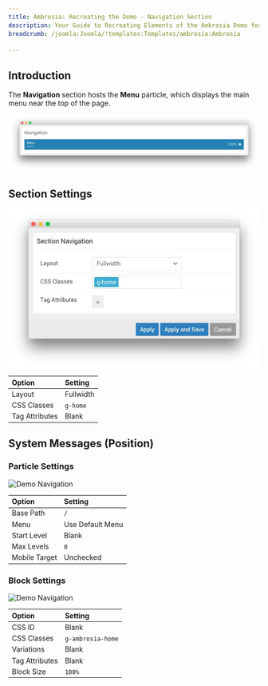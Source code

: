 ```yaml
---
title: Ambrosia: Recreating the Demo - Navigation Section
description: Your Guide to Recreating Elements of the Ambrosia Demo for Joomla
breadcrumb: /joomla:Joomla/!templates:Templates/ambrosia:Ambrosia

---
```


## Introduction

The **Navigation** section hosts the **Menu** particle, which displays the main menu near the top of the page.

![](assets/home_navigation.jpeg)

## Section Settings

![](assets/demo_navigation_settings.jpeg)

| Option          | Setting   |
| :-----         | :-----    |
| Layout         | Fullwidth |
| CSS Classes    | `g-home`  |
| Tag Attributes | Blank     |

## System Messages (Position)

### Particle Settings

![Demo Navigation](demo_navigation_1.jpeg)

| Option        | Setting          |
| :-----        | :-----           |
| Base Path     | `/`              |
| Menu          | Use Default Menu |
| Start Level   | Blank            |
| Max Levels    | `0`              |
| Mobile Target | Unchecked        |

### Block Settings

![Demo Navigation](demo_navigation_2.jpeg)

| Option          | Setting           |
| :-----         | :-----            |
| CSS ID         | Blank             |
| CSS Classes    | `g-ambrosia-home` |
| Variations     | Blank             |
| Tag Attributes | Blank             |
| Block Size     | `100%`            |
